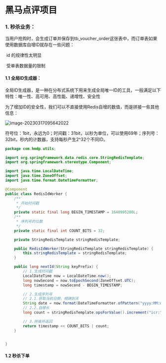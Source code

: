 # 黑马点评项目

### 1. 秒杀业务：

​	当用户抢购时，会生成订单并保存到tb_voucher_order这张表中，而订单表如果使用数据库自增ID就存在一些问题：

​	id 的规律性太明显

​	受单表数据量的限制

#### 	1.1 全局ID生成器：

​		全局ID生成器，是一种在分布式系统下用来生成全局唯一ID的工具，一般满足以下特性：唯一性、高可用、高性能、递增性、安全性

​		为了增加ID的安全性，我们可以不直接使用Redis自增的数值，而是拼接一些其他信息：

![image-20230317095642022](C:\Users\Asphyxia\AppData\Roaming\Typora\typora-user-images\image-20230317095642022.png)

符号位：1bit，永远为0；时间戳：31bit，以秒为单位，可以使用69年；序列号：32bit，秒内的计数器，支持每秒产生2^32个不同ID。

```java
package com.hmdp.utils;

import org.springframework.data.redis.core.StringRedisTemplate;
import org.springframework.stereotype.Component;

import java.time.LocalDateTime;
import java.time.ZoneOffset;
import java.time.format.DateTimeFormatter;

@Component
public class RedisIdWorker {
    /**
     * 开始时间戳
     */
    private static final long BEGIN_TIMESTAMP = 1640995200L;
    /**
     * 序列号的位数
     */
    private static final int COUNT_BITS = 32;

    private StringRedisTemplate stringRedisTemplate;

    public RedisIdWorker(StringRedisTemplate stringRedisTemplate) {
        this.stringRedisTemplate = stringRedisTemplate;
    }

    public long nextId(String keyPrefix) {
        // 1.生成时间戳
        LocalDateTime now = LocalDateTime.now();
        long nowSecond = now.toEpochSecond(ZoneOffset.UTC);
        long timestamp = nowSecond - BEGIN_TIMESTAMP;

        // 2.生成序列号
        // 2.1.获取当前日期，精确到天
        String date = now.format(DateTimeFormatter.ofPattern("yyyy:MM:dd"));
        // 2.2.自增长
        long count = stringRedisTemplate.opsForValue().increment("icr:" + keyPrefix + ":" + date);

        // 3.拼接并返回
        return timestamp << COUNT_BITS | count;
    }


}
```

#### 	1.2 秒杀下单

